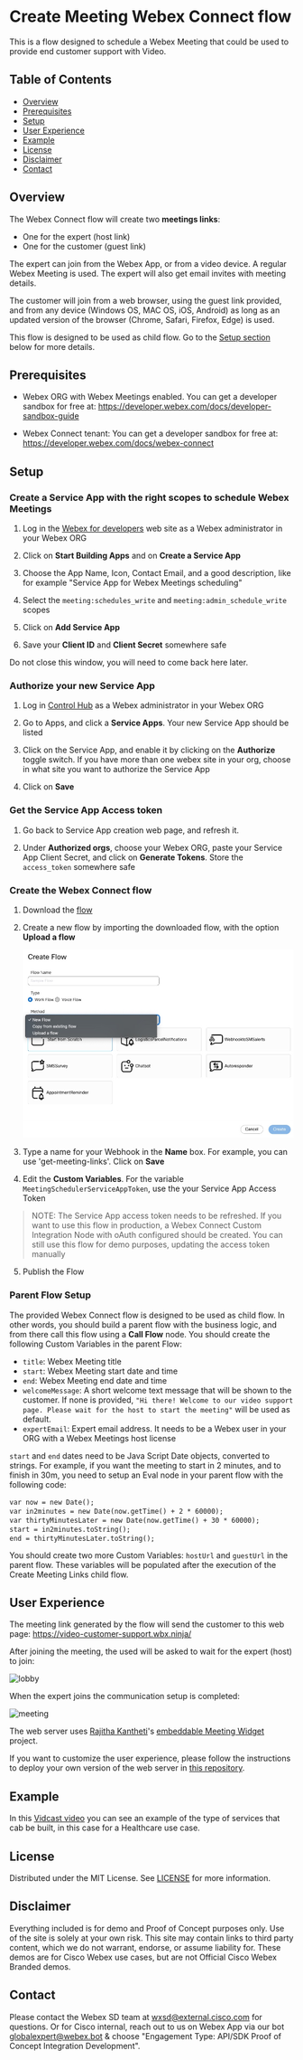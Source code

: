 # Create Meeting Webex Connect flow

This is a flow designed to schedule a Webex Meeting that could be used to provide end customer support with Video. 

## Table of Contents

- [Overview](#overview)
- [Prerequisites](#prerequisites)
- [Setup](#setup)
- [User Experience](#user-experience)
- [Example](#example)
- [License](#license)
- [Disclaimer](#disclaimer)
- [Contact](#contact)


## Overview
The Webex Connect flow will create two **meetings links**:

- One for the expert (host link)
- One for the customer (guest link)

The expert can join from the Webex App, or from a video device. A regular Webex Meeting is used. The expert will also get email invites with meeting details.

The customer will join from a web browser, using the guest link provided, and from any device (Windows OS, MAC OS, iOS, Android) as long as an updated version of the browser (Chrome, Safari, Firefox, Edge) is used.


This flow is designed to be used as child flow. Go to the [Setup section](#parent-flow-setup) below for more details.


## Prerequisites

- Webex ORG with Webex Meetings enabled. You can get a developer sandbox for free at: https://developer.webex.com/docs/developer-sandbox-guide

- Webex Connect tenant: You can get a developer sandbox for free at: https://developer.webex.com/docs/webex-connect


## Setup

### Create a Service App with the right scopes to schedule Webex Meetings

1. Log in the [Webex for developers](https://developer.webex.com/) web site as a Webex administrator in your Webex ORG

2. Click on **Start Building Apps** and on **Create a Service App**

3. Choose the App Name, Icon, Contact Email, and a good description, like for example "Service App for Webex Meetings scheduling"

4. Select the `meeting:schedules_write` and `meeting:admin_schedule_write` scopes

5. Click on **Add Service App**

6. Save your **Client ID** and **Client Secret** somewhere safe

  Do not close this window, you will need to come back here later.

### Authorize your new Service App

1. Log in [Control Hub](https://admin.webex.com)  as a Webex administrator in your Webex ORG

2. Go to Apps, and click a **Service Apps**. Your new Service App should be listed

3. Click on the Service App, and enable it by clicking on the **Authorize** toggle switch. If you have more than one webex site in your org, choose in what site you want to authorize the Service App

4. Click on **Save**

### Get the Service App Access token

1. Go back to Service App creation web page, and refresh it.

2. Under **Authorized orgs**, choose your Webex ORG, paste your Service App Client Secret, and click on **Generate Tokens**. Store the `access_token` somewhere safe

### Create the Webex Connect flow

1. Download the [flow](connect-flow.workflow)

2. Create a new flow by importing the downloaded flow, with the option **Upload a flow**

    ![Upload a Flow](import-flow.jpg)

3.  Type a name for your Webhook in the **Name** box. For example, you can use 'get-meeting-links'. Click on **Save**

4. Edit the **Custom Variables**. For the variable `MeetingSchedulerServiceAppToken`, use the your Service App Access Token

  > NOTE: The Service App access token needs to be refreshed. If you want to use this flow in production, a Webex Connect Custom Integration Node with oAuth configured should be created. You can still use this flow for demo purposes, updating the access token manually

5. Publish the Flow

### Parent Flow Setup

  The provided Webex Connect flow is designed to be used as child flow. In other words, you should build a parent flow with the business logic, and from there call this flow using a **Call Flow** node. You should create the following Custom Variables in the parent Flow:

  - `title`: Webex Meeting title
  - `start`: Webex Meeting start date and time
  - `end`: Webex Meeting end date and time
  - `welcomeMessage`: A short welcome text message that will be shown to the customer. If none is provided, ```"Hi there! Welcome to our video support page. Please wait for the host to start the meeting"``` will be used as default.
  - `expertEmail`: Expert email address. It needs to be a Webex user in your ORG with a Webex Meetings host license

  `start` and `end` dates need to be Java Script Date objects, converted to strings. For example, if you want the meeting to start in 2 minutes, and to finish in 30m, you need to setup an Eval node in your parent flow with the following code:

  ```
  var now = new Date();
  var in2minutes = new Date(now.getTime() + 2 * 60000);
  var thirtyMinutesLater = new Date(now.getTime() + 30 * 60000);
  start = in2minutes.toString();
  end = thirtyMinutesLater.toString();

  ````

  You should create two more Custom Variables: ```hostUrl``` and ```guestUrl``` in the parent flow. These variables will be populated after the execution of the Create Meeting Links child flow.

## User Experience

The meeting link generated by the flow will send the customer to this web page: https://video-customer-support.wbx.ninja/

After joining the meeting, the used will be asked to wait for the expert (host) to join:

![lobby](lobby.jpg)

When the expert joins  the communication setup is completed:

![meeting](meeting.jpg)

The web server uses [Rajitha Kantheti](https://github.com/rajithaBK)'s [embeddable Meeting Widget](https://github.com/wxsd-sales/embeddable-meetings-widget/edit/main/README.md) project.

If you want to customize the user experience, please follow the instructions to deploy your own version of the web server in [this repository](https://github.com/wxsd-sales/video-customer-support).

## Example

In this [Vidcast video](https://app.vidcast.io/share/6b86454c-4dad-4f37-a9a6-207d80c9b503) you can see an example of the type of services that cab be built, in this case for a Healthcare use case.


## License

Distributed under the MIT License. See [LICENSE](LICENSE) for more information.

## Disclaimer

Everything included is for demo and Proof of Concept purposes only. Use of the site is solely at your own risk. This site may contain links to third party content, which we do not warrant, endorse, or assume liability for. These demos are for Cisco Webex use cases, but are not Official Cisco Webex Branded demos.
 

## Contact

Please contact the Webex SD team at [wxsd@external.cisco.com](mailto:wxsd@external.cisco.com?subject=CreateMeetingFlow) for questions. Or for Cisco internal, reach out to us on Webex App via our bot globalexpert@webex.bot & choose "Engagement Type: API/SDK Proof of Concept Integration Development". 

